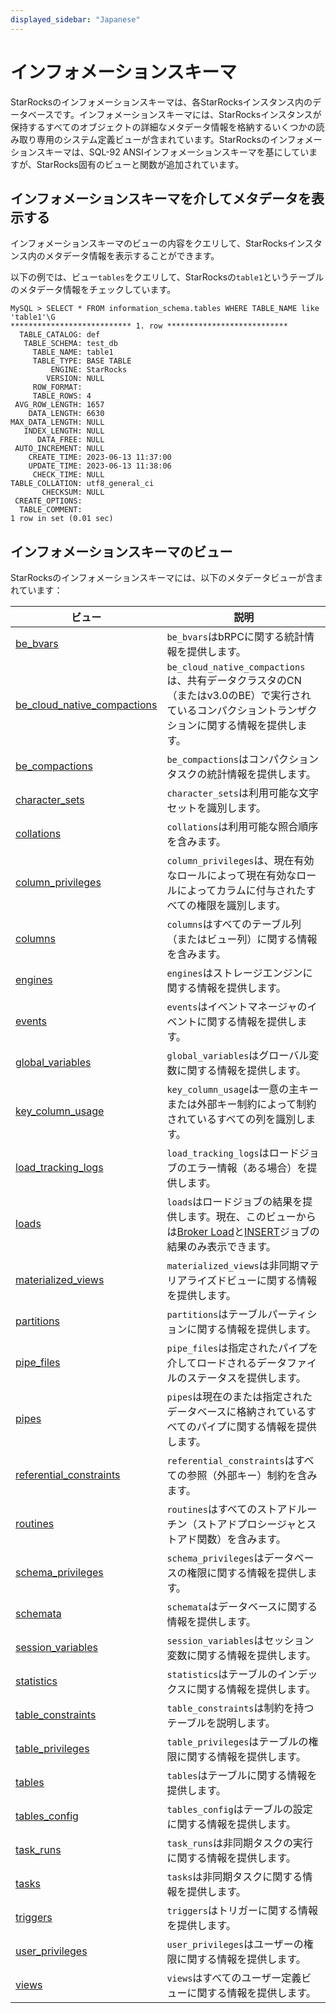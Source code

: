 ```yaml
---
displayed_sidebar: "Japanese"
---
```


# インフォメーションスキーマ

StarRocksのインフォメーションスキーマは、各StarRocksインスタンス内のデータベースです。インフォメーションスキーマには、StarRocksインスタンスが保持するすべてのオブジェクトの詳細なメタデータ情報を格納するいくつかの読み取り専用のシステム定義ビューが含まれています。StarRocksのインフォメーションスキーマは、SQL-92 ANSIインフォメーションスキーマを基にしていますが、StarRocks固有のビューと関数が追加されています。

## インフォメーションスキーマを介してメタデータを表示する

インフォメーションスキーマのビューの内容をクエリして、StarRocksインスタンス内のメタデータ情報を表示することができます。

以下の例では、ビュー`tables`をクエリして、StarRocksの`table1`というテーブルのメタデータ情報をチェックしています。

```Plain
MySQL > SELECT * FROM information_schema.tables WHERE TABLE_NAME like 'table1'\G
*************************** 1. row ***************************
  TABLE_CATALOG: def
   TABLE_SCHEMA: test_db
     TABLE_NAME: table1
     TABLE_TYPE: BASE TABLE
         ENGINE: StarRocks
        VERSION: NULL
     ROW_FORMAT: 
     TABLE_ROWS: 4
 AVG_ROW_LENGTH: 1657
    DATA_LENGTH: 6630
MAX_DATA_LENGTH: NULL
   INDEX_LENGTH: NULL
      DATA_FREE: NULL
 AUTO_INCREMENT: NULL
    CREATE_TIME: 2023-06-13 11:37:00
    UPDATE_TIME: 2023-06-13 11:38:06
     CHECK_TIME: NULL
TABLE_COLLATION: utf8_general_ci
       CHECKSUM: NULL
 CREATE_OPTIONS: 
  TABLE_COMMENT: 
1 row in set (0.01 sec)
```

## インフォメーションスキーマのビュー

StarRocksのインフォメーションスキーマには、以下のメタデータビューが含まれています：

| **ビュー**                                                    | **説明**                                                      |
| ----------------------------------------------------------- | ------------------------------------------------------------ |
| [be_bvars](./be_bvars.md)                                       | `be_bvars`はbRPCに関する統計情報を提供します。  |
| [be_cloud_native_compactions](./be_cloud_native_compactions.md) | `be_cloud_native_compactions`は、共有データクラスタのCN（またはv3.0のBE）で実行されているコンパクショントランザクションに関する情報を提供します。 |
| [be_compactions](./be_compactions.md)                           | `be_compactions`はコンパクションタスクの統計情報を提供します。 |
| [character_sets](./character_sets.md)                           | `character_sets`は利用可能な文字セットを識別します。    |
| [collations](./collations.md)                                   | `collations`は利用可能な照合順序を含みます。              |
| [column_privileges](./column_privileges.md)                     | `column_privileges`は、現在有効なロールによって現在有効なロールによってカラムに付与されたすべての権限を識別します。 |
| [columns](./columns.md)                                         | `columns`はすべてのテーブル列（またはビュー列）に関する情報を含みます。 |
| [engines](./engines.md)                                         | `engines`はストレージエンジンに関する情報を提供します。        |
| [events](./events.md)                                           | `events`はイベントマネージャのイベントに関する情報を提供します。    |
| [global_variables](./global_variables.md)                       | `global_variables`はグローバル変数に関する情報を提供します。 |
| [key_column_usage](./key_column_usage.md)                       | `key_column_usage`は一意の主キーまたは外部キー制約によって制約されているすべての列を識別します。 |
| [load_tracking_logs](./load_tracking_logs.md)                   | `load_tracking_logs`はロードジョブのエラー情報（ある場合）を提供します。 |
| [loads](./loads.md)                                             | `loads`はロードジョブの結果を提供します。現在、このビューからは[Broker Load](../../sql-reference/sql-statements/data-manipulation/BROKER_LOAD.md)と[INSERT](../../sql-reference/sql-statements/data-manipulation/INSERT.md)ジョブの結果のみ表示できます。 |
| [materialized_views](./materialized_views.md)                   | `materialized_views`は非同期マテリアライズドビューに関する情報を提供します。 |
| [partitions](./partitions.md)                                   | `partitions`はテーブルパーティションに関する情報を提供します。    |
| [pipe_files](./pipe_files.md)                                   | `pipe_files`は指定されたパイプを介してロードされるデータファイルのステータスを提供します。 |
| [pipes](./pipes.md)                                             | `pipes`は現在のまたは指定されたデータベースに格納されているすべてのパイプに関する情報を提供します。 |
| [referential_constraints](./referential_constraints.md)         | `referential_constraints`はすべての参照（外部キー）制約を含みます。 |
| [routines](./routines.md)                                       | `routines`はすべてのストアドルーチン（ストアドプロシージャとストアド関数）を含みます。 |
| [schema_privileges](./schema_privileges.md)                     | `schema_privileges`はデータベースの権限に関する情報を提供します。 |
| [schemata](./schemata.md)                                       | `schemata`はデータベースに関する情報を提供します。             |
| [session_variables](./session_variables.md)                     | `session_variables`はセッション変数に関する情報を提供します。 |
| [statistics](./statistics.md)                                   | `statistics`はテーブルのインデックスに関する情報を提供します。       |
| [table_constraints](./table_constraints.md)                     | `table_constraints`は制約を持つテーブルを説明します。 |
| [table_privileges](./table_privileges.md)                       | `table_privileges`はテーブルの権限に関する情報を提供します。 |
| [tables](./tables.md)                                           | `tables`はテーブルに関する情報を提供します。                  |
| [tables_config](./tables_config.md)                             | `tables_config`はテーブルの設定に関する情報を提供します。 |
| [task_runs](./task_runs.md)                                     | `task_runs`は非同期タスクの実行に関する情報を提供します。 |
| [tasks](./tasks.md)                                             | `tasks`は非同期タスクに関する情報を提供します。       |
| [triggers](./triggers.md)                                       | `triggers`はトリガーに関する情報を提供します。              |
| [user_privileges](./user_privileges.md)                         | `user_privileges`はユーザーの権限に関する情報を提供します。 |
| [views](./views.md)                                             | `views`はすべてのユーザー定義ビューに関する情報を提供します。   |

